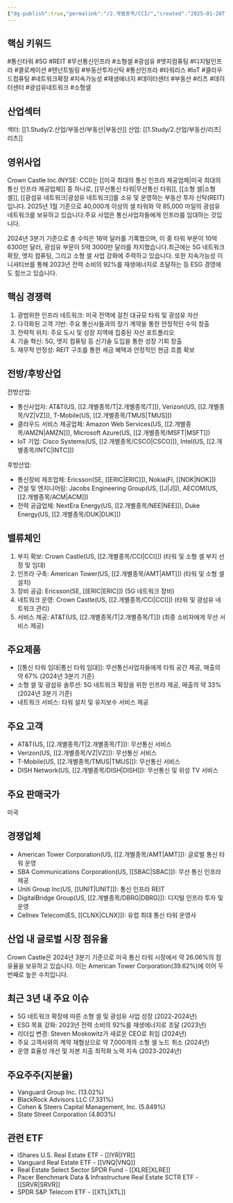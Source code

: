 ```yaml
---
{"dg-publish":true,"permalink":"/2.개별종목/CCI/","created":"2025-01-28T10:05:01.132+09:00","updated":"2025-07-29T21:37:04.455+09:00"}
---
```


## 핵심 키워드

#통신타워 #5G #REIT #무선통신인프라 #소형셀 #광섬유 #엣지컴퓨팅 #디지털인프라 #콜로케이션 #텐넌트빌링 #부동산투자신탁 #통신인프라 #타워리스 #IoT #클라우드컴퓨팅 #네트워크확장 #지속가능성 #재생에너지 #데이터센터 #부동산 #리츠 #데이터센터 #광섬유네트워크 #소형셀 

## 산업섹터

섹터: [[1.Study/2.산업/부동산/부동산\|부동산]]
산업: [[1.Study/2.산업/부동산/리츠\|리츠]]

## 영위사업

Crown Castle Inc.(NYSE: CCI)는 [[미국 최대의 통신 인프라 제공업체\|미국 최대의 통신 인프라 제공업체]] 중 하나로, [[무선통신 타워\|무선통신 타워]], [[소형 셀\|소형 셀]], [[광섬유 네트워크\|광섬유 네트워크]]를 소유 및 운영하는 부동산 투자 신탁(REIT)입니다. 2025년 1월 기준으로 40,000개 이상의 셀 타워와 약 85,000 마일의 광섬유 네트워크를 보유하고 있습니다.주요 사업은 통신사업자들에게 인프라를 임대하는 것입니다. 

2024년 3분기 기준으로 총 수익은 16억 달러를 기록했으며, 이 중 타워 부문이 10억 6300만 달러, 광섬유 부문이 5억 3000만 달러를 차지했습니다.최근에는 5G 네트워크 확장, 엣지 컴퓨팅, 그리고 소형 셀 사업 강화에 주력하고 있습니다. 또한 지속가능성 이니셔티브를 통해 2023년 전력 소비의 92%를 재생에너지로 조달하는 등 ESG 경영에도 힘쓰고 있습니다.

## 핵심 경쟁력

1. 광범위한 인프라 네트워크: 미국 전역에 걸친 대규모 타워 및 광섬유 자산
2. 다각화된 고객 기반: 주요 통신사들과의 장기 계약을 통한 안정적인 수익 창출
3. 전략적 위치: 주요 도시 및 성장 지역에 집중된 자산 포트폴리오
4. 기술 혁신: 5G, 엣지 컴퓨팅 등 신기술 도입을 통한 성장 기회 창출
5. 재무적 안정성: REIT 구조를 통한 세금 혜택과 안정적인 현금 흐름 확보

## 전방/후방산업

전방산업:

- 통신사업자: AT&T(US, [[2.개별종목/T\|2.개별종목/T]]), Verizon(US, [[2.개별종목/VZ\|VZ]]), T-Mobile(US, [[2.개별종목/TMUS\|TMUS]])
- 클라우드 서비스 제공업체: Amazon Web Services(US, [[2.개별종목/AMZN\|AMZN]]), Microsoft Azure(US, [[2.개별종목/MSFT\|MSFT]])
- IoT 기업: Cisco Systems(US, [[2.개별종목/CSCO\|CSCO]]), Intel(US, [[2.개별종목/INTC\|INTC]])

후방산업:

- 통신장비 제조업체: Ericsson(SE, [[ERIC\|ERIC]]), Nokia(FI, [[NOK\|NOK]])
- 건설 및 엔지니어링: Jacobs Engineering Group(US, [[J\|J]]), AECOM(US, [[2.개별종목/ACM\|ACM]])
- 전력 공급업체: NextEra Energy(US, [[2.개별종목/NEE\|NEE]]), Duke Energy(US, [[2.개별종목/DUK\|DUK]])

## 밸류체인

1. 부지 확보: Crown Castle(US, [[2.개별종목/CCI\|CCI]]) (타워 및 소형 셀 부지 선정 및 임대)
2. 인프라 구축: American Tower(US, [[2.개별종목/AMT\|AMT]]) (타워 및 소형 셀 설치)
3. 장비 공급: Ericsson(SE, [[ERIC\|ERIC]]) (5G 네트워크 장비)
4. 네트워크 운영: Crown Castle(US, [[2.개별종목/CCI\|CCI]]) (타워 및 광섬유 네트워크 관리)
5. 서비스 제공: AT&T(US, [[2.개별종목/T\|2.개별종목/T]]) (최종 소비자에게 무선 서비스 제공)

## 주요제품

- [[통신 타워 임대\|통신 타워 임대]]: 무선통신사업자들에게 타워 공간 제공, 매출의 약 67% (2024년 3분기 기준)
- 소형 셀 및 광섬유 솔루션: 5G 네트워크 확장을 위한 인프라 제공, 매출의 약 33% (2024년 3분기 기준)
- 네트워크 서비스: 타워 설치 및 유지보수 서비스 제공

## 주요 고객

- AT&T(US, [[2.개별종목/T\|2.개별종목/T]]): 무선통신 서비스
- Verizon(US, [[2.개별종목/VZ\|VZ]]): 무선통신 서비스
- T-Mobile(US, [[2.개별종목/TMUS\|TMUS]]): 무선통신 서비스
- DISH Network(US, [[2.개별종목/DISH\|DISH]]): 무선통신 및 위성 TV 서비스

## 주요 판매국가

미국

## 경쟁업체

- American Tower Corporation(US, [[2.개별종목/AMT\|AMT]]): 글로벌 통신 타워 운영
- SBA Communications Corporation(US, [[SBAC\|SBAC]]): 무선 통신 인프라 제공
- Uniti Group Inc(US, [[UNIT\|UNIT]]): 통신 인프라 REIT
- DigitalBridge Group(US, [[2.개별종목/DBRG\|DBRG]]): 디지털 인프라 투자 및 운영
- Cellnex Telecom(ES, [[CLNX\|CLNX]]): 유럽 최대 통신 타워 운영사

## 산업 내 글로벌 시장 점유율

Crown Castle은 2024년 3분기 기준으로 미국 통신 타워 시장에서 약 26.06%의 점유율을 보유하고 있습니다. 이는 American Tower Corporation(39.62%)에 이어 두 번째로 높은 수치입니다.

## 최근 3년 내 주요 이슈

- 5G 네트워크 확장에 따른 소형 셀 및 광섬유 사업 성장 (2022-2024년)
- ESG 목표 강화: 2023년 전력 소비의 92%를 재생에너지로 조달 (2023년)
- 리더십 변경: Steven Moskowitz가 새로운 CEO로 취임 (2024년)
- 주요 고객사와의 계약 재협상으로 약 7,000개의 소형 셀 노드 취소 (2024년)
- 운영 효율성 개선 및 자본 지출 최적화 노력 지속 (2023-2024년)

## 주요주주(지분율)

- Vanguard Group Inc. (13.02%)
- BlackRock Advisors LLC (7.331%)
- Cohen & Steers Capital Management, Inc. (5.849%)
- State Street Corporation (4.803%)

## 관련 ETF

- iShares U.S. Real Estate ETF - [[IYR\|IYR]]
- Vanguard Real Estate ETF - [[VNQ\|VNQ]]
- Real Estate Select Sector SPDR Fund - [[XLRE\|XLRE]]
- Pacer Benchmark Data & Infrastructure Real Estate SCTR ETF - [[SRVR\|SRVR]]
- SPDR S&P Telecom ETF - [[XTL\|XTL]]